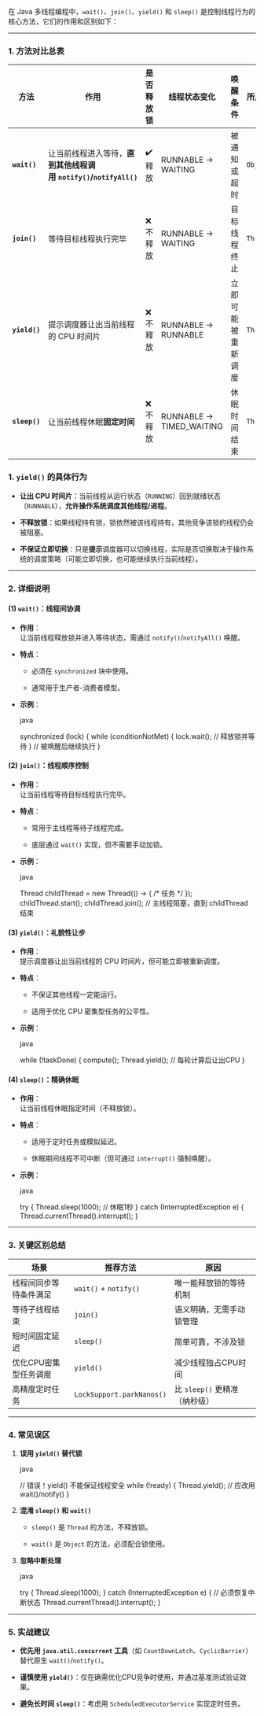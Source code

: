 在 Java 多线程编程中，`wait()`、`join()`、`yield()` 和 `sleep()` 是控制线程行为的核心方法，它们的作用和区别如下：

---

### **1. 方法对比总表**

|方法|作用|是否释放锁|线程状态变化|唤醒条件|所属类|
|---|---|---|---|---|---|
|**`wait()`**|让当前线程进入等待，**直到其他线程调用 `notify()`/`notifyAll()`**|✔️ 释放|RUNNABLE → WAITING|被通知或超时|`Object`|
|**`join()`**|等待目标线程执行完毕|❌ 不释放|RUNNABLE → WAITING|目标线程终止|`Thread`|
|**`yield()`**|提示调度器让出当前线程的 CPU 时间片|❌ 不释放|RUNNABLE → RUNNABLE|立即可能被重新调度|`Thread`|
|**`sleep()`**|让当前线程休眠**固定时间**|❌ 不释放|RUNNABLE → TIMED_WAITING|休眠时间结束|`Thread`|
### **1. `yield()` 的具体行为**

- **让出 CPU 时间片**：当前线程从运行状态（`RUNNING`）回到就绪状态（`RUNNABLE`），**允许操作系统调度其他线程/进程**。
    
- **不释放锁**：如果线程持有锁，锁依然被该线程持有，其他竞争该锁的线程仍会被阻塞。
    
- **不保证立即切换**：只是**提示**调度器可以切换线程，实际是否切换取决于操作系统的调度策略（可能立即切换，也可能继续执行当前线程）。

---

### **2. 详细说明**

#### **(1) `wait()`：线程间协调**

- **作用**：  
    让当前线程释放锁并进入等待状态，需通过 `notify()`/`notifyAll()` 唤醒。
    
- **特点**：
    
    - 必须在 `synchronized` 块中使用。
        
    - 通常用于生产者-消费者模型。
        
- **示例**：
    
    java
    
    synchronized (lock) {
        while (conditionNotMet) {
            lock.wait(); // 释放锁并等待
        }
        // 被唤醒后继续执行
    }
    

#### **(2) `join()`：线程顺序控制**

- **作用**：  
    让当前线程等待目标线程执行完毕。
    
- **特点**：
    
    - 常用于主线程等待子线程完成。
        
    - 底层通过 `wait()` 实现，但不需要手动加锁。
        
- **示例**：
    
    java
    
    Thread childThread = new Thread(() -> { /* 任务 */ });
    childThread.start();
    childThread.join(); // 主线程阻塞，直到 childThread 结束
    

#### **(3) `yield()`：礼貌性让步**

- **作用**：  
    提示调度器让出当前线程的 CPU 时间片，但可能立即被重新调度。
    
- **特点**：
    
    - 不保证其他线程一定能运行。
        
    - 适用于优化 CPU 密集型任务的公平性。
        
- **示例**：
    
    java
    
    while (!taskDone) {
        compute();
        Thread.yield(); // 每轮计算后让出CPU
    }
    

#### **(4) `sleep()`：精确休眠**

- **作用**：  
    让当前线程休眠指定时间（不释放锁）。
    
- **特点**：
    
    - 适用于定时任务或模拟延迟。
        
    - 休眠期间线程不可中断（但可通过 `interrupt()` 强制唤醒）。
        
- **示例**：
    
    java
    
    try {
        Thread.sleep(1000); // 休眠1秒
    } catch (InterruptedException e) {
        Thread.currentThread().interrupt();
    }
    

---

### **3. 关键区别总结**

|**场景**|**推荐方法**|**原因**|
|---|---|---|
|线程间同步等待条件满足|`wait()` + `notify()`|唯一能释放锁的等待机制|
|等待子线程结束|`join()`|语义明确，无需手动锁管理|
|短时间固定延迟|`sleep()`|简单可靠，不涉及锁|
|优化CPU密集型任务调度|`yield()`|减少线程独占CPU时间|
|高精度定时任务|`LockSupport.parkNanos()`|比 `sleep()` 更精准（纳秒级）|

---

### **4. 常见误区**

1. **误用 `yield()` 替代锁**
    
    java
    
    // 错误！yield() 不能保证线程安全
    while (!ready) {
        Thread.yield(); // 应改用 wait()/notify()
    }
    
2. **混淆 `sleep()` 和 `wait()`**
    
    - `sleep()` 是 `Thread` 的方法，不释放锁。
        
    - `wait()` 是 `Object` 的方法，必须配合锁使用。
        
3. **忽略中断处理**
    
    java
    
    try {
        Thread.sleep(1000);
    } catch (InterruptedException e) {
        // 必须恢复中断状态
        Thread.currentThread().interrupt();
    }
    

---

### **5. 实战建议**

- **优先用 `java.util.concurrent` 工具**（如 `CountDownLatch`、`CyclicBarrier`）替代原生 `wait()`/`notify()`。
    
- **谨慎使用 `yield()`**：仅在确需优化CPU竞争时使用，并通过基准测试验证效果。
    
- **避免长时间 `sleep()`**：考虑用 `ScheduledExecutorService` 实现定时任务。